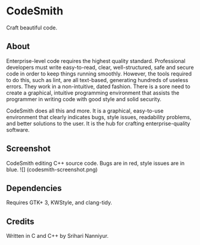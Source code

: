 # CodeSmith
Craft beautiful code.

## About
Enterprise-level code requires the highest quality standard. Professional developers must write easy-to-read, clear, well-structured, safe and secure code in order to keep things running smoothly. However, the tools required to do this, such as lint, are all text-based, generating hundreds of useless errors. They work in a non-intuitive, dated fashion. There is a sore need to create a graphical, intuitive programming environment that assists the programmer in writing code with good style and solid security.

CodeSmith does all this and more. It is a graphical, easy-to-use environment that clearly indicates bugs, style issues, readability problems, and better solutions to the user. It is the hub for crafting enterprise-quality software.

## Screenshot
CodeSmith editing C++ source code. Bugs are in red, style issues are in blue.
![] (codesmith-screenshot.png)

## Dependencies
Requires GTK+ 3, KWStyle, and clang-tidy.
## Credits
Written in C and C++ by Srihari Nanniyur.

